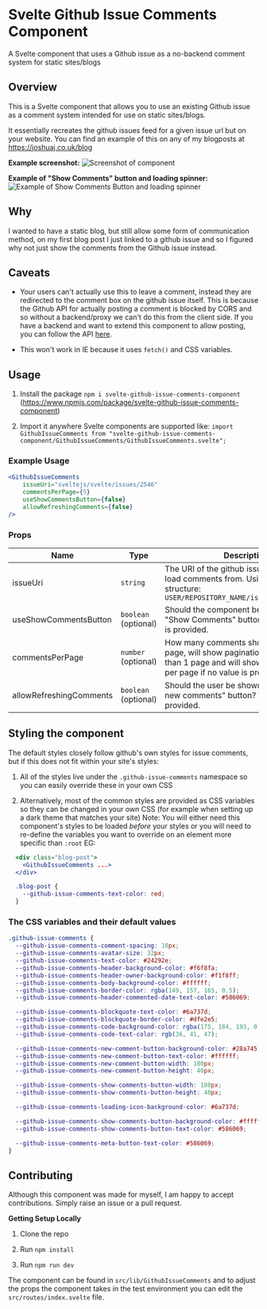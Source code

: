 # Svelte Github Issue Comments Component

A Svelte component that uses a Github issue as a no-backend comment system for static sites/blogs

## Overview

This is a Svelte component that allows you to use an existing Github issue as a comment system intended for use on static sites/blogs.

It essentially recreates the github issues feed for a given issue url but on your website. You can find an example of this on any of my blogposts at https://joshuaj.co.uk/blog

**Example screenshot:**
![Screenshot of component](https://user-images.githubusercontent.com/11336751/74345835-98b30380-4da6-11ea-9f1d-31ffe5731712.png)


**Example of "Show Comments" button and loading spinner:**
![Example of Show Comments Button and loading spinner](https://user-images.githubusercontent.com/11336751/74346127-03fcd580-4da7-11ea-8ffa-53addf1ccd10.gif)

## Why
I wanted to have a static blog, but still allow some form of communication method, on my first blog post I just linked to a github issue and so I figured why not just show the comments from the Github issue instead.

## Caveats
- Your users can't actually use this to leave a comment, instead they are redirected to the comment box on the github issue itself. This is because the Github API for actually posting a comment is blocked by CORS and so without a backend/proxy we can't do this from the client side. If you have a backend and want to extend this component to allow posting, you can follow the API [here](https://developer.github.com/v3/).

- This won't work in IE because it uses `fetch()` and CSS variables.

## Usage

1. Install the package `npm i svelte-github-issue-comments-component` (https://www.npmjs.com/package/svelte-github-issue-comments-component)

2. Import it anywhere Svelte components are supported like: `import GithubIssueComments from "svelte-github-issue-comments-component/GithubIssueComments/GithubIssueComments.svelte";`

### Example Usage
```jsx
<GithubIssueComments
    issueUri="sveltejs/svelte/issues/2546"
    commentsPerPage={5}
    useShowCommentsButton={false}
    allowRefreshingComments={false}
/>
```

### Props

|Name|Type|Description|
|---|---|---|
|issueUri|`string`|The URI of the github issue you want to load comments from. Using the following structure: `USER/REPOSITORY_NAME/issues/ISSUE_NUMBER`|
|useShowCommentsButton|`boolean` (optional)|Should the component be hidden behind a "Show Comments" button. True if no value is provided.|
|commentsPerPage|`number` (optional)|How many comments should be shown per page, will show pagination if there is more than 1 page and will show 100 comments per page if no value is provided.|
|allowRefreshingComments|`boolean` (optional)|Should the user be shown a "Check for new comments" button? True if no value is provided.|

## Styling the component
The default styles closely follow github's own styles for issue comments, but if this does not fit within your site's styles:

1. All of the styles live under the `.github-issue-comments` namespace so you can easily override these in your own CSS

2. Alternatively, most of the common styles are provided as CSS variables so they can be changed in your own CSS (for example when setting up a dark theme that matches your site)
  Note: You will either need this component's styles to be loaded _before_ your styles or you will need to re-define the variables you want to override on an element more specific than `:root` EG:

  ```jsx
    <div class="blog-post">
      <GithubIssueComments ...>
    </div>
  ```

  ```css
    .blog-post {
      --github-issue-comments-text-color: red;
    }
  ```

### The CSS variables and their default values

```css
.github-issue-comments {
  --github-issue-comments-comment-spacing: 10px;
  --github-issue-comments-avatar-size: 32px;
  --github-issue-comments-text-color: #24292e;
  --github-issue-comments-header-background-color: #f6f8fa;
  --github-issue-comments-header-owner-background-color: #f1f8ff;
  --github-issue-comments-body-background-color: #ffffff;
  --github-issue-comments-border-color: rgba(149, 157, 165, 0.5);
  --github-issue-comments-header-commented-date-text-color: #586069;

  --github-issue-comments-blockquote-text-color: #6a737d;
  --github-issue-comments-blockquote-border-color: #dfe2e5;
  --github-issue-comments-code-background-color: rgba(175, 184, 193, 0.2);
  --github-issue-comments-code-text-color: rgb(36, 41, 47);

  --github-issue-comments-new-comment-button-background-color: #28a745;
  --github-issue-comments-new-comment-button-text-color: #ffffff;
  --github-issue-comments-new-comment-button-width: 180px;
  --github-issue-comments-new-comment-button-height: 40px;

  --github-issue-comments-show-comments-button-width: 180px;
  --github-issue-comments-show-comments-button-height: 40px;

  --github-issue-comments-loading-icon-background-color: #6a737d;

  --github-issue-comments-show-comments-button-background-color: #ffffff;
  --github-issue-comments-show-comments-button-text-color: #586069;

  --github-issue-comments-meta-button-text-color: #586069;
}
```

## Contributing
Although this component was made for myself, I am happy to accept contributions. Simply raise an issue or a pull request.

**Getting Setup Locally**

1. Clone the repo

2. Run `npm install`

3. Run `npm run dev`

The component can be found in `src/lib/GithubIssueComments` and to adjust the props the component takes in the test environment you can edit the `src/routes/index.svelte` file.
